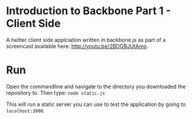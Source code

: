 Introduction to Backbone Part 1 - Client Side
=============================================

A twitter client side applciation written in backbone.js as part of a screencast available here: http://youtu.be/2BDGBJUtAmo.

Run
=====
Open the commandline and navigate to the directory you downloaded the repository to. Then type:
`node static.js`

This will run a static server you can use to test the application by going to `localhost:3000`.